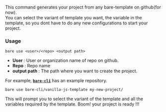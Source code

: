 This command generates your project from any bare-template on github(for now).<br/>
You can select the variant of template you want, the variable in the template, so you dont have to do any new configurations to start your project.

### Usage

```shell
bare use <user>/<repo> <output path>
```

- **User** : User or organization name of repo on github.
- **Repo** : Repo name
- **output path** : The path where you want to create the project.

For example, [**`bare-cli`**](https://github.com/bare-cli) has an example repository.

```
bare use bare-cli/vanilla-js-template my-new-project/
```

This will prompt you to select the variant of the template and all the variables required by the template.
Boom! your project is ready !!!
